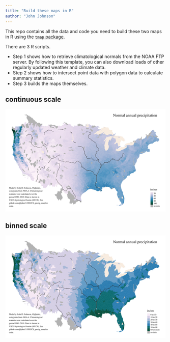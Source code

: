 ```yaml
---
title: "Build these maps in R"
author: "John Johnson"
---
```


This repo contains all the data and code you need to build these two maps in R using the [`tmap` package](https://github.com/mtennekes/tmap).

There are 3 R scripts.

* Step 1 shows how to retrieve climatological normals from the NOAA FTP server. By following this template, you can also download loads of other regularly updated weather and climate data.
* Step 2 shows how to intersect point data with polygon data to calculate summary statistics.
* Step 3 builds the maps themselves.

## continuous scale
![](maps/HUC8_Normals_map_continuous_scale.png)

## binned scale
![](maps/HUC8_Normals_map_binned_scale.png)
